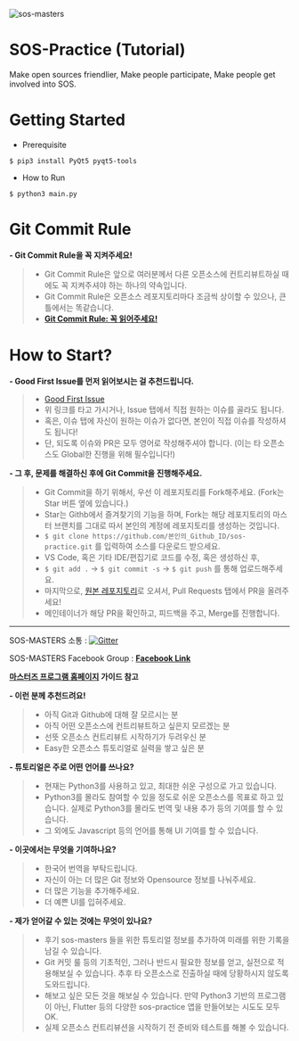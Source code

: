 ![sos-masters](https://opensource.samsung.com/images/layout/logo-sosMasters.png)

# SOS-Practice (Tutorial)
Make open sources friendlier, Make people participate, Make people get involved into SOS.

# Getting Started
- Prerequisite
<pre><code>$ pip3 install PyQt5 pyqt5-tools</code></pre>

- How to Run
<pre><code>$ python3 main.py</code></pre>

# Git Commit Rule
**- Git Commit Rule을 꼭 지켜주세요!**
 >- Git Commit Rule은 앞으로 여러분께서 다른 오픈소스에 컨트리뷰트하실 때에도 꼭 지켜주셔야 하는 하나의 약속입니다.
 >- Git Commit Rule은 오픈소스 레포지토리마다 조금씩 상이할 수 있으나, 큰 틀에서는 똑같습니다.
 >- **[Git Commit Rule: 꼭 읽어주세요!](https://github.com/underflow101/sos-practice/blob/master/doc/git_commit_rule.md)**

# How to Start?
**- Good First Issue를 먼저 읽어보시는 걸 추천드립니다.**
 >- [Good First Issue](https://github.com/underflow101/sos-practice/labels/good%20first%20issue)
 >- 위 링크를 타고 가시거나, Issue 탭에서 직접 원하는 이슈를 골라도 됩니다.
 >- 혹은, 이슈 탭에 자신이 원하는 이슈가 없다면, 본인이 직접 이슈를 작성하셔도 됩니다!
 >- 단, 되도록 이슈와 PR은 모두 영어로 작성해주셔야 합니다. (이는 타 오픈소스도 Global한 진행을 위해 필수입니다!)

**- 그 후, 문제를 해결하신 후에 Git Commit을 진행해주세요.**
 >- Git Commit을 하기 위해서, 우선 이 레포지토리를 Fork해주세요. (Fork는 Star 버튼 옆에 있습니다.)
 >- Star는 Githb에서 즐겨찾기의 기능을 하며, Fork는 해당 레포지토리의 마스터 브랜치를 그대로 따서 본인의 계정에 레포지토리를 생성하는 것입니다.
 >- `$ git clone https://github.com/본인의_Github_ID/sos-practice.git` 를 입력하여 소스를 다운로드 받으세요.
 >- VS Code, 혹은 기타 IDE/편집기로 코드를 수정, 혹은 생성하신 후,
 >- `$ git add .` -> `$ git commit -s` -> `$ git push` 를 통해 업로드해주세요.
 >- 마지막으로, [원본 레포지토리](https://github.com/underflow101/sos-practice.git)로 오셔서, Pull Requests 탭에서 PR을 올려주세요!
 >- 메인테이너가 해당 PR을 확인하고, 피드백을 주고, Merge를 진행합니다. 

---
 
SOS-MASTERS 소통 :  [![Gitter](https://badges.gitter.im/sos-masters/community.svg)](https://gitter.im/sos-masters/community?utm_source=badge&utm_medium=badge&utm_campaign=pr-badge)

SOS-MASTERS Facebook Group : <b>[Facebook Link](https://www.facebook.com/groups/387631769096621)</b>
 
 **[마스터즈 프로그램 홈페이지](https://opensource.samsung.com/community/master) 가이드 참고**

**- 이런 분께 추천드려요!**
 >- 아직 Git과 Github에 대해 잘 모르시는 분
 >- 아직 어떤 오픈소스에 컨트리뷰트하고 싶은지 모르겠는 분
 >- 선뜻 오픈소스 컨트리뷰트 시작하기가 두려우신 분
 >- Easy한 오픈소스 튜토리얼로 실력을 쌓고 싶은 분

**- 튜토리얼은 주로 어떤 언어를 쓰나요?**
 >- 현재는 Python3를 사용하고 있고, 최대한 쉬운 구성으로 가고 있습니다.
 >- Python3를 몰라도 참여할 수 있을 정도로 쉬운 오픈소스를 목표로 하고 있습니다. 실제로 Python3를 몰라도 번역 및 내용 추가 등의 기여를 할 수 있습니다.
 >- 그 외에도 Javascript 등의 언어를 통해 UI 기여를 할 수 있습니다.

**- 이곳에서는 무엇을 기여하나요?**
 >- 한국어 번역을 부탁드립니다.
 >- 자신이 아는 더 많은 Git 정보와 Opensource 정보를 나눠주세요.
 >- 더 많은 기능을 추가해주세요.
 >- 더 예쁜 UI를 입혀주세요.

**- 제가 얻어갈 수 있는 것에는 무엇이 있나요?**
 >- 후기 sos-masters 들을 위한 튜토리얼 정보를 추가하여 미래를 위한 기록을 남길 수 있습니다.
 >- Git 커밋 룰 등의 기초적인, 그러나 반드시 필요한 정보를 얻고, 실전으로 적용해보실 수 있습니다. 추후 타 오픈소스로 진출하실 때에 당황하시지 않도록 도와드립니다.
 >- 해보고 싶은 모든 것을 해보실 수 있습니다. 만약 Python3 기반의 프로그램이 아닌, Flutter 등의 다양한 sos-practice 앱을 만들어보는 시도도 모두 OK.
 >- 실제 오픈소스 컨트리뷰션을 시작하기 전 준비와 테스트를 해볼 수 있습니다.

